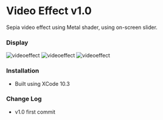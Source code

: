 # Video Effect v1.0

Sepia video effect using Metal shader, using on-screen slider.

### Display

![videoeffect](http://www.tonymonckton.co.uk/github/video1.jpg)
![videoeffect](http://www.tonymonckton.co.uk/github/video2.jpg)
![videoeffect](http://www.tonymonckton.co.uk/github/video3.jpg)

### Installation

* Built using XCode 10.3

### Change Log
* v1.0 first commit
